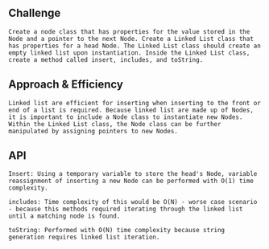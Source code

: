 ## Challenge

    Create a node class that has properties for the value stored in the Node and a pointer to the next Node. Create a Linked List class that has properties for a head Node. The Linked List class should create an empty linked list upon instantiation. Inside the Linked List class, create a method called insert, includes, and toString.

## Approach & Efficiency

    Linked list are efficient for inserting when inserting to the front or end of a list is required. Because linked list are made up of Nodes, it is important to include a Node class to instantiate new Nodes. Within the Linked List class, the Node class can be further manipulated by assigning pointers to new Nodes. 

## API

    Insert: Using a temporary variable to store the head's Node, variable reassignment of inserting a new Node can be performed with O(1) time complexity. 

    includes: Time complexity of this would be O(N) - worse case scenario - because this methods required iterating through the linked list until a matching node is found. 

    toString: Performed with O(N) time complexity because string generation requires linked list iteration.